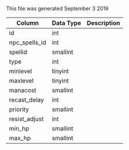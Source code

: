 This file was generated September 3 2019

| Column        | Data Type | Description |
| ------------- | --------- | ----------- |
| id            | int       |             |
| npc_spells_id | int       |             |
| spellid       | smallint  |             |
| type          | int       |             |
| minlevel      | tinyint   |             |
| maxlevel      | tinyint   |             |
| manacost      | smallint  |             |
| recast_delay  | int       |             |
| priority      | smallint  |             |
| resist_adjust | int       |             |
| min_hp        | smallint  |             |
| max_hp        | smallint  |             |